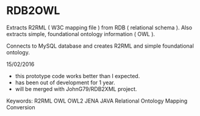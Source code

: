# RDB2OWL
Extracts R2RML ( W3C mapping file ) from RDB ( relational schema ). Also extracts simple, foundational ontology information ( OWL ).

Connects to MySQL database and creates R2RML and simple foundational ontology.

15/02/2016 
- this prototype code works better than I expected.
- has been out of development for 1 year.
- will be merged with JohnG79/RDB2XML project.

Keywords: R2RML OWL OWL2 JENA JAVA Relational Ontology Mapping Conversion
